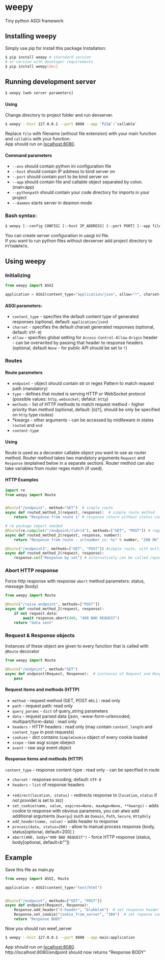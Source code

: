 # weepy

Tiny python ASGI framework

## Installing weepy

Simply use pip for install this package
Installation:
```sh
$ pip install weepy # starndard version
# or version with developer requirements
$ pip install weepy[dev]
```

## Running development server
```sh
$ weepy [web server parameters]
```

#### Using
Change directory to project folder and run devserver.

```sh
$ weepy --host 127.0.0.1 --port 8080 --app `file`:`callable`
```
Replace `file` with filename (without file extension) with your main function and `callable` with your function. <br>
App should run on [localhost:8080](http://localhost:8080/).

#### Command parameters
- `--env` should contain python ini configuration file
- `--host` should contain IP address to bind server on
- `--port` should contain port to be bind server on
- `--app` should contain file and callable object separated by colon. (main:app)
- `--pythonpath` should contain your code directory for imports in your project
- `--daemon` starts server in deamon mode

### Bash syntax:
```sh
$ weepy [--config CONFIG] [--host IP_ADDRESS] [--port PORT] [--app file:callable] [--pythonpath path] [--daemon]
```

You can create server configuration in uasgi ini file. <br>
If you want to run python files without devserver add project directory to `PYTHONPATH`.

## Using weepy

### Initializing

```py
from weepy import ASGI

application = ASGI(content_type="application/json", allow="*", charset="UTF-8")

```
#### ASGI parameters:
- `content_type` - specifies the default content type of generated responses (optional, default: `application/json`)
- `charset` - specifies the default charset generated responses (optional, default: `UTF-8`)
- `allow` - specifies global setting for `Access-Control-Allow-Origin` header - can be overwrited by passing that header to response headers (optional, default `None` - for public API should be set to `*`)


### Routes

#### Route parameters
- `endpoint` - object should contain str or regex Pattern to match request path (mandatory)
- `type` - defines that routed is serving HTTP or WebSocket protocol (possible values: `http`, `websocket`; defalut: `http`)
- `methods` - list of HTTP methods to match request method - higher priority than method (optional, default: [`GET`], should be only be specified on `http` type routes)
- \*kwargs - other arguments - can be accessed by midlleware in states `routed` and `end` 
- `content-type`

#### Using
Route is used as a decorator callable object you want to use as router method.
Router method takes two mandatory arguments `Request` and `Response` (explained below in a separate section).
Router method can also take variables from router regex match (if used).

#### HTTP Examples

```py
import re
from weepy import Route


@Route("/endpoint", method="GET")  # simple route
async def routed_method_1(request, response):  # simple route method
	return "Response from route 1" # response return without status code & mime type

# re package import needed
@Route(re.compile(r"/endpoint/(\d+)$"), methods=["GET", "POST"]) # regex route, with multiple methods
async def routed_method_2(request, response, number):
	return "Response from route - urlnumber is: %s" % number, "200 OK", "text/html" # full response return

@Route("/endpoint3", methods=["GET", "POST"]) #simple route, with multiple methods
async def routed_method_2(request, response):
	response.set("Response by set") # alternatively can be called reponse method set to set response

```

### Abort HTTP response

Force http response with response `abort` method parameters: status, message (body)

```py
from weepy import Route

@Route("/raise_endpoint", methods=["POST"])
async def routed_method_2(request, response):
	if not request.data:
		await response.abort(400, "400 BAD REQUEST")
	return "data sent"
```

### Request & Response objects

Instances of these object are given to every function that is called with `@Route` decorator

```py
from weepy import Route

@Route("/endpoint", method="GET")
async def endpoint(Request, Response):  # instances of Request and Response objects
	pass
```

#### Request items and methods (HTTP)
- `method` - request method (GET, POST etc.) : read only
- `path` - request path: read only
- `query_params` - `dict` of query_string parameters
- `data` - request parsed data (json, -www-form-urlencoded, multipart/form-data) : read only
- `headers` - HTTP headers : read only (may contain `content_length` and `content_type` in post requests)
- `cookies` - dict contains `SimpleCookie` object of every cookie loaded
- `scope` - raw asgi scope obeject
- `event` - raw asgi event object


#### Response  items and methods (HTTP)
`content_type` - response content-type : read only - can be specified in route
- `charset` - response encoding; default: `UTF-8`
- `headers` - `list` of response headers
<br><br>
- `redirect(location, status)` - redirects response to (`location`, `status` if not providet is set to `302`)
- `set_cookie(name, value, expires=None, maxAge=None, **kwargs)` - adds cookie to response with obvious parameres, you can alwo add additional arguments (`kwargs`) such as `Domain`, `Path`, `Secure`, `HttpOnly`
- `add_header(name, value)` - adds header to response
- `process(data, status=200)` - allow to manual process response (body, status[optional, default=200] )
- `abort(400, body="400 BAD REQUEST")` - force HTTP response (status, body[optional, default=b""])

## Example

Save this file as main.py
```py
from weepy import ASGI, Route

application = ASGI(content_type="text/html")


@Route("/endpoint", methods=["GET", "POST"])
async def endpoint(Request, Response):
	Response.add_header("X-header", "blahblah")  # set response header
	Response.set_cookie("cookie_from_server", "384")  # set reponse cookie
	return "Response BODY"
```

Now you should run weef_server
```sh
$ weepy --host 127.0.0.1 --port 8080 --app main:application
```

App should run on [localhost:8080](http://localhost:8080/).<br>
http://localhost:8080/endpoint should now returns "Response BODY"
